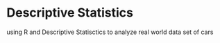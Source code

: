 # Descriptive Statistics
using R and Descriptive Statisctics to analyze real world data set of cars
